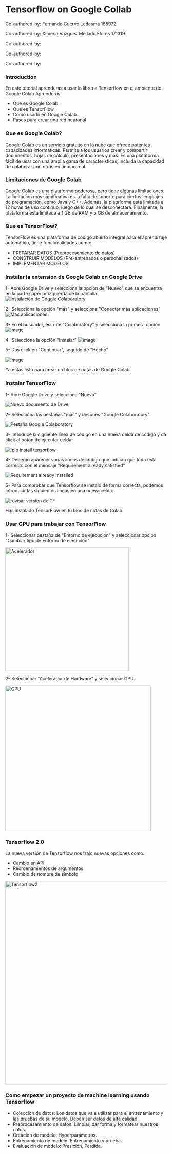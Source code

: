 # Tensorflow on Google Collab

Co-authored-by: Fernando Cuervo Ledesma 165972

Co-authored-by: Ximena Vazquez Mellado Flores 171319

Co-authored-by: 

Co-authored-by: 

Co-authored-by: 

### Introduction
En este tutorial aprenderas a usar la libreria Tensorflow en el ambiente de Google Colab
Aprenderas:
- Que es Google Colab
- Que es TensorFlow
- Como usarlo en Google Colab
- Pasos para crear una red neuronal

### Que es Google Colab?
Google Colab es un servicio gratuito en la nube que ofrece potentes capacidades informáticas. Permite a los usuarios crear y compartir documentos, hojas de cálculo, presentaciones y más. Es una plataforma fácil de usar con una amplia gama de características, incluida la capacidad de colaborar con otros en tiempo real.

### Limitaciones de Google Colab
Google Colab es una plataforma poderosa, pero tiene algunas limitaciones. La limitación más significativa es la falta de soporte para ciertos lenguajes de programación, como Java y C++. Además, la plataforma está limitada a 12 horas de uso continuo, luego de lo cual se desconectará. Finalmente, la plataforma está limitada a 1 GB de RAM y 5 GB de almacenamiento.

### Que es TensorFlow?
TensorFlow es una plataforma de código abierto integral para el aprendizaje automático, tiene funcionalidades como:
- PREPARAR DATOS (Preprocesamiento de datos)
- CONSTRUIR MODELOS (Pre-entrenados o personalizados)
- IMPLEMENTAR MODELOS

### Instalar la extensión de Google Colab en Google Drive

1- Abre Google Drive y selecciona la opción de "Nuevo" que se encuentra en la parte superior izquierda de la pantalla
![Instalación de Goggle Colaboratory](https://user-images.githubusercontent.com/122324007/223330602-bbfa4ce2-3938-44f4-80a8-36ff6467bd0b.png)

2- Selecciona la opción "más" y selecciona "Conectar más aplicaciones"
![Mas aplicaciones](https://user-images.githubusercontent.com/122324007/223330965-1a87c585-d332-4696-bfc1-5de4bff24368.png)

3- En el buscador, escribe "Colaboratory" y selecciona la primera opción
![image](https://user-images.githubusercontent.com/122324007/223331165-5f185f95-c13b-4ab5-babc-5784ff5682dd.png)

4- Selecciona la opción "Instalar"
![image](https://user-images.githubusercontent.com/122324007/223331738-fd56dad2-adde-4083-a7ba-b5cd6502afb6.png)

5- Das click en "Continuar", seguido de "Hecho"

![image](https://user-images.githubusercontent.com/122324007/223331909-bb3736e2-aa5a-4eb0-959f-ff2d93a0eaf2.png)

Ya estás listo para crear un bloc de notas de Google Colab


### Instalar TensorFlow

1- Abre Google Drive y selecciona "Nuevo"

![Nuevo documento de Drive](https://user-images.githubusercontent.com/122324007/223322867-43f7d643-a62a-4b47-a38c-2e906c3bf264.png)


2- Selecciona las pestañas "más" y después "Google Colaboratory"

![Pestaña Google Colaboratory](https://user-images.githubusercontent.com/122324007/223323146-fb9f3bda-fea0-4dd3-b8e5-053e36b95502.png)


3- Introduce la siguiente línea de código en una nueva celda de código y da click al boton de ejecutar celda:

![!pip install tensorflow](https://user-images.githubusercontent.com/122324007/223323637-25aa5824-b79d-4a53-9afe-420ec2d4e754.png)


4- Deberán aparecer varias líneas de código que indican que todo está correcto con el mensaje "Requirement already satisfied"

![Requirement already installed](https://user-images.githubusercontent.com/122324007/223323987-58bdae8e-d99c-4819-9d66-3f1f767a269c.png)


5- Para comprobar que Tensorflow se instaló de forma correcta, podemos introducir las siguientes líneas en una nueva celda:

![revisar version de TF](https://user-images.githubusercontent.com/122324007/223325190-a1c78ae9-1834-49b7-8163-1f899da30c39.png)


Has instalado TensorFlow en tu bloc de notas de Colab


### Usar GPU para trabajar con TensorFlow
1- Seleccionar pestaña de "Entorno de ejecución" y seleccionar opcion "Cambiar tipo de Entorno de ejecución".

<img width="384" alt="Acelerador" src="https://user-images.githubusercontent.com/63762598/223907977-63f32783-4f0c-4889-9cc1-a75c1bd17633.png">


2- Seleccionar "Acelerador de Hardware" y seleccionar GPU.

<img width="453" alt="GPU" src="https://user-images.githubusercontent.com/63762598/223908053-f33cbd62-7e56-46ad-80bf-2b4229876b21.png">


### Tensorflow 2.0
La nueva versión de Tensorflow nos trajo nuevas opciones como:
- Cambio en API
- Reordenamientos de argumentos
- Cambio de nombre de símbolo

<img width="633" alt="Tensorflow2" src="https://user-images.githubusercontent.com/63762598/223909091-9ce43b6b-f509-449c-bfc7-ae79d0bdfbac.png">


### Como empezar un proyecto de machine learning usando Tensorflow
- Coleccion de datos: Los datos que va a utilizar para el entrenamiento y las pruebas de su modelo. Deben ser datos de alta calidad.
- Preprocesamiento de datos: Limpiar, dar forma y formatear nuestros datos.
- Creacion de modelo: Hyperparametros.
- Entrenamiento de modelo: Entrenamiento y prueba.
- Evaluación de modelo: Presición, Perdida.
